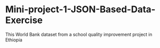 # Mini-project-1-JSON-Based-Data-Exercise

This World Bank dataset from a school quality improvement project in Ethiopia